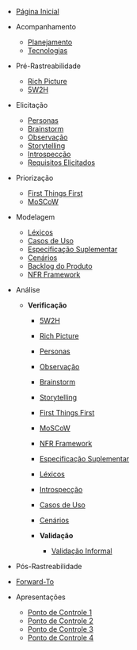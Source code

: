 - [Página Inicial](/)


- Acompanhamento
  - [Planejamento](./acompanhamento/planejamento.md)
  - [Tecnologias](./acompanhamento/tecnologias.md)

- Pré-Rastreabilidade
  - [Rich Picture](./pre-rastreabilidade/richPicture.md)
  - [5W2H](./pre-rastreabilidade/5w2h.md)


- Elicitação 
  - [Personas](./elicitacao/personas.md)
  - [Brainstorm](./elicitacao/brainstorm.md)
  - [Observação](./elicitacao/observacao.md)
  - [Storytelling](./elicitacao/storyboard.md)
  - [Introspecção](./elicitacao/introspeccao.md)
  - [Requisitos Elicitados](./elicitacao/requisitos_elicitados.md)

- Priorização
  - [First Things First](./priorizacao/first-things-fisrt.md)
  - [MoSCoW](./priorizacao/moscow.md)

- Modelagem
  - [Léxicos](./modelagem/lexico.md)
  - [Casos de Uso](./modelagem/casos-de-uso.md)
  - [Especificação Suplementar](./modelagem/especificacao_suplementar.md)
  - [Cenários](./modelagem/cenarios.md)
  - [Backlog do Produto](./modelagem/backlog.md)
  - [NFR Framework](./modelagem/nfr.md)

- Análise
  - **Verificação**
    - [5W2H](./analise/verificacao/5W2H.md)
    - [Rich Picture](./analise/verificacao/verifica_richpicture.md)
    - [Personas](./analise/verificacao/personas.md)
    - [Observação](./analise/verificacao/observacao.md)
    - [Brainstorm](./analise/verificacao/brainstorm.md)
    - [Storytelling](./analise/verificacao/storytelling.md)
    - [First Things First](./analise/verificacao/ftf.md)
    - [MoSCoW](./analise/verificacao/moscow.md)
    - [NFR Framework](./analise/verificacao/verificacao_nfr.md)
    - [Especificação Suplementar](./analise/verificacao/especificacao_suplementar.md)
    - [Léxicos](./analise/verificacao/lexicos.md)
    - [Introspecção](./analise/verificacao/verifica_introspeccao.md)
    - [Casos de Uso](./analise/verificacao/casos-de-uso.md)
    - [Cenários](./analise/verificacao/cenarios.md)

    - **Validação**
      - [Validação Informal](./analise/validacao/informal.md)

- Pós-Rastreabilidade
<!--  - [Backward-From]()-->
  - [Forward-To](./pos-rastreabilidade/foward-to.md)

- Apresentações
  - [Ponto de Controle 1](./apresentacoes/ponto_controle_1.md)
  - [Ponto de Controle 2](./apresentacoes/ponto_controle_2.md)
  - [Ponto de Controle 3](./apresentacoes/ponto_controle_3.md)
  - [Ponto de Controle 4](./apresentacoes/ponto_controle_4.md)